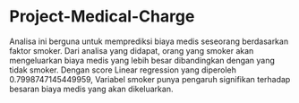 # Project-Medical-Charge
Analisa ini berguna untuk memprediksi biaya medis seseorang berdasarkan faktor smoker. Dari analisa yang didapat, orang yang smoker akan mengeluarkan biaya medis yang lebih besar dibandingkan dengan yang tidak smoker. Dengan score Linear regression yang diperoleh 0.7998747145449959, Variabel smoker punya pengaruh signifikan terhadap besaran biaya medis yang akan dikeluarkan.
